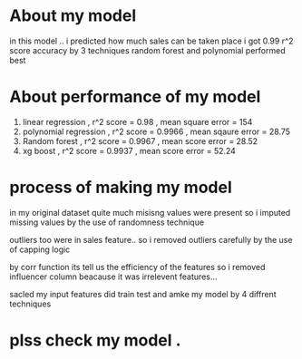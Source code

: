 # About my model 

in this model .. i predicted  how much sales can be taken place 
i got 0.99 r^2 score  accuracy by 3 techniques 
random forest  and polynomial performed best 



 # About performance of my model 

 1. linear regression  , r^2 score = 0.98 , mean square error = 154
 2. polynomial regression  , r^2 score = 0.9966 , mean sqaure error = 28.75
 3. Random forest ,  r^2 score = 0.9967 , mean score error = 28.52
 4. xg boost ,  r^2 score = 0.9937 , mean score error = 52.24


#   process of making my model 

 in my original dataset quite much  misisng values  were present
 so i imputed missing values by the use of randomness technique 

 outliers too were in sales feature.. so i removed outliers
 carefully by the use of capping logic

 by corr function its tell us the efficiency of the features
 so i removed influencer column beacause it was irrelevent features...

 sacled my input features
 did train test and amke my model by 4 diffrent techniques

# plss check my model .

